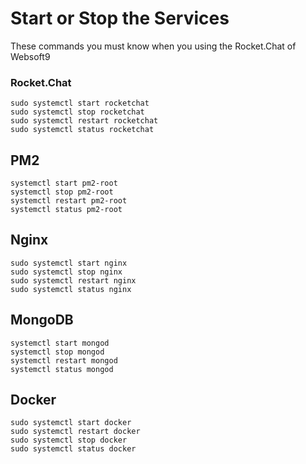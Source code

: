 # Start or Stop the Services

These commands you must know when you using the Rocket.Chat of Websoft9

### Rocket.Chat

```shell
sudo systemctl start rocketchat
sudo systemctl stop rocketchat
sudo systemctl restart rocketchat
sudo systemctl status rocketchat

```

## PM2

```shell
systemctl start pm2-root
systemctl stop pm2-root
systemctl restart pm2-root
systemctl status pm2-root
```

## Nginx

```shell
sudo systemctl start nginx
sudo systemctl stop nginx
sudo systemctl restart nginx
sudo systemctl status nginx
```

## MongoDB

```shell
systemctl start mongod
systemctl stop mongod
systemctl restart mongod
systemctl status mongod
```

## Docker

```shell
sudo systemctl start docker
sudo systemctl restart docker
sudo systemctl stop docker
sudo systemctl status docker
```